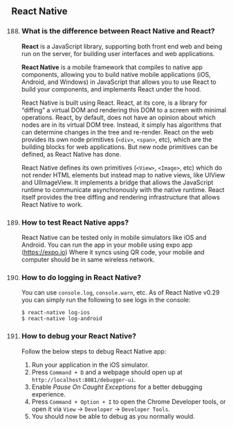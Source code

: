 ## React Native

188. ### What is the difference between React Native and React?

     **React** is a JavaScript library, supporting both front end web and being run on the server, for building user interfaces and web applications.

     **React Native** is a mobile framework that compiles to native app components, allowing you to build native mobile applications (iOS, Android, and Windows) in JavaScript that allows you to use React to build your components, and implements React under the hood.  
       
       React Native is built using React. React, at its core, is a library for “diffing” a virtual DOM and rendering this DOM to a screen with minimal operations. React, by default, does not have an opinion about which nodes are in its virtual DOM tree. Instead, it simply has algorithms that can determine changes in the tree and re-render. React on the web provides its own node primitives (```<div>```, ```<span>```, etc), which are the building blocks for web applications. But new node primitives can be defined, as React Native has done.

        React Native defines its own primitives (```<View>```, ```<Image>```, etc) which do not render HTML elements but instead map to native views, like UIView and UIImageView. It implements a bridge that allows the JavaScript runtime to communicate asynchronously with the native runtime. React itself provides the tree diffing and rendering infrastructure that allows React Native to work.

189. ### How to test React Native apps?

     React Native can be tested only in mobile simulators like iOS and Android. You can run the app in your mobile using expo app (https://expo.io) Where it syncs using QR code, your mobile and computer should be in same wireless network.

190. ### How to do logging in React Native?

     You can use `console.log`, `console.warn`, etc. As of React Native v0.29 you can simply run the following to see logs in the console:

     ```
     $ react-native log-ios
     $ react-native log-android
     ```

191. ### How to debug your React Native?

     Follow the below steps to debug React Native app:

     1. Run your application in the iOS simulator.
     2. Press `Command + D` and a webpage should open up at `http://localhost:8081/debugger-ui`.
     3. Enable *Pause On Caught Exceptions* for a better debugging experience.
     4. Press `Command + Option + I` to open the Chrome Developer tools, or open it via `View` -> `Developer` -> `Developer Tools`.
     5. You should now be able to debug as you normally would.
